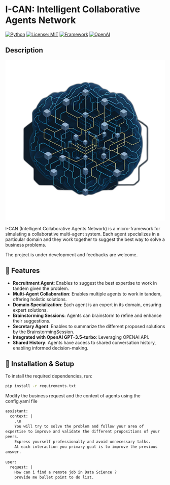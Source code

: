 # I-CAN: Intelligent Collaborative Agents Network

[![Python](https://img.shields.io/badge/python-3.8%2B-blue)](https://www.python.org/)
[![License: MIT](https://img.shields.io/badge/License-MIT-blue.svg)](https://opensource.org/licenses/MIT)
[![Framework](https://img.shields.io/badge/framework-micro--framework-green)](https://github.com/yourusername/aican)
[![OpenAI](https://img.shields.io/badge/OpenAI-GPT--3.5--turbo-orange)](https://openai.com/)

## Description

![I-CAN Logo](./public/logo/ICAN_.png)

I-CAN (Intelligent Collaborative Agents Network) is a micro-framework for simulating a collaborative multi-agent system.
Each agent specializes in a particular domain and they work together to suggest the best way to solve a business problems.

The project is under development and feedbacks are welcome.

## 🚀 Features

- **Recruitment Agent**: Enables to suggest the best expertise to work in tandem given the problem.
- **Multi-Agent Collaboration**: Enables multiple agents to work in tandem, offering holistic solutions.
- **Domain Specialization**: Each agent is an expert in its domain, ensuring expert solutions.
- **Brainstorming Sessions**: Agents can brainstorm to refine and enhance their suggestions.
- **Secretary Agent**: Enables to summarize the different proposed solutions by the BrainstormingSession.
- **Integrated with OpenAI GPT-3.5-turbo**: Leveraging OPENAI API.
- **Shared History**: Agents have access to shared conversation history, enabling informed decision-making.

## 🔧 Installation & Setup

To install the required dependencies, run:

```bash
pip install -r requirements.txt
```
Modify the business request and the context of agents using the config.yaml file
```
assistant:
  context: |
    .\n
    You will try to solve the problem and follow your area of expertise to improve and validate the different propositions of your peers.
    Express yourself professionally and avoid unnecessary talks.
    At each interaction you primary goal is to improve the previous answer.

user:
  request: |
    How can i find a remote job in Data Science ?
    provide me bullet point to do list.
```
